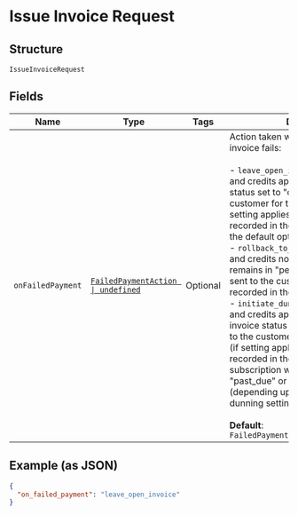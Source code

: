
# Issue Invoice Request

## Structure

`IssueInvoiceRequest`

## Fields

| Name | Type | Tags | Description |
|  --- | --- | --- | --- |
| `onFailedPayment` | [`FailedPaymentAction \| undefined`](../../doc/models/failed-payment-action.md) | Optional | Action taken when payment for an invoice fails:<br><br>- `leave_open_invoice` - prepayments and credits applied to invoice; invoice status set to "open"; email sent to the customer for the issued invoice (if setting applies); payment failure recorded in the invoice history. This is the default option.<br>- `rollback_to_pending` - prepayments and credits not applied; invoice remains in "pending" status; no email sent to the customer; payment failure recorded in the invoice history.<br>- `initiate_dunning` - prepayments and credits applied to the invoice; invoice status set to "open"; email sent to the customer for the issued invoice (if setting applies); payment failure recorded in the invoice history; subscription will  most likely go into "past_due" or "canceled" state (depending upon net terms and dunning settings).<br><br>**Default**: `FailedPaymentAction.LeaveOpenInvoice` |

## Example (as JSON)

```json
{
  "on_failed_payment": "leave_open_invoice"
}
```

